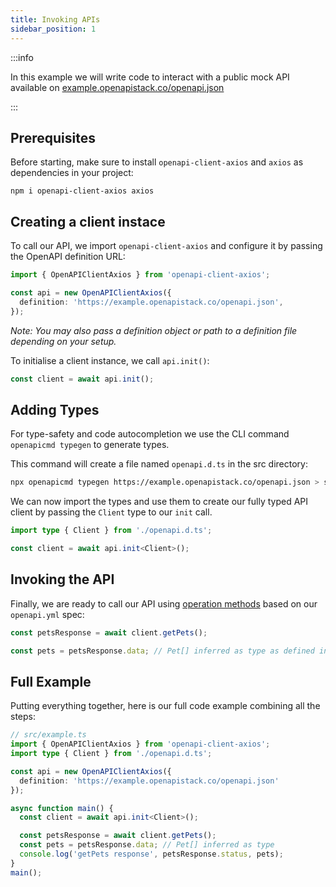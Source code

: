 ```yaml
---
title: Invoking APIs
sidebar_position: 1
---
```


:::info

In this example we will write code to interact with a public mock API available on [example.openapistack.co/openapi.json](https://example.openapistack.co/openapi.json)

:::

## Prerequisites

Before starting, make sure to install `openapi-client-axios` and `axios` as dependencies in your project:

```
npm i openapi-client-axios axios
```

## Creating a client instace

To call our API, we import `openapi-client-axios` and configure it by passing the OpenAPI definition URL:

```ts
import { OpenAPIClientAxios } from 'openapi-client-axios';

const api = new OpenAPIClientAxios({
  definition: 'https://example.openapistack.co/openapi.json',
});
```

*Note: You may also pass a definition object or path to a definition file depending on your setup.*

To initialise a client instance, we call `api.init()`:

```ts
const client = await api.init();
```

## Adding Types

For type-safety and code autocompletion we use the CLI command `openapicmd typegen` to generate types.

This command will create a file named `openapi.d.ts` in the src directory:

```sh
npx openapicmd typegen https://example.openapistack.co/openapi.json > src/openapi.d.ts
```

We can now import the types and use them to create our fully typed API client by passing the `Client` type to our `init` call.

```ts
import type { Client } from './openapi.d.ts';

const client = await api.init<Client>();
```

## Invoking the API

Finally, we are ready to call our API using [operation methods](/docs/openapi-client-axios/usage/#operation-methods) based on our `openapi.yml` spec:

```ts
const petsResponse = await client.getPets();

const pets = petsResponse.data; // Pet[] inferred as type as defined in the API
```

## Full Example

Putting everything together, here is our full code example combining all the steps:

```ts
// src/example.ts
import { OpenAPIClientAxios } from 'openapi-client-axios';
import type { Client } from './openapi.d.ts';

const api = new OpenAPIClientAxios({
  definition: 'https://example.openapistack.co/openapi.json'
});

async function main() {
  const client = await api.init<Client>();

  const petsResponse = await client.getPets();
  const pets = petsResponse.data; // Pet[] inferred as type
  console.log('getPets response', petsResponse.status, pets);
}
main();
```
